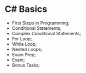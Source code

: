 # C# Basics

- First Steps in Programming;
- Conditional Statements;
- Complex Conditional Statements;
- For Loop;
- While Loop;
- Nested Loops;
- Exam Prep;
- Exam;
- Bonus Tasks;

